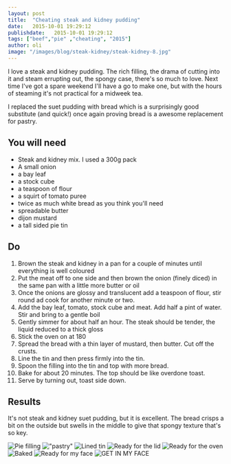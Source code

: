 ```yaml
---
layout: post
title:  "Cheating steak and kidney pudding"
date:   2015-10-01 19:29:12
publishdate:   2015-10-01 19:29:12
tags: ["beef","pie" ,"cheating", "2015"]
author: oli
image: "/images/blog/steak-kidney/steak-kidney-8.jpg"
---
```


I love a steak and kidney pudding.  The rich filling, the drama of cutting into it and steam errupting out, the spongy case, there's so much to love.  Next time I've got a spare weekend I'll have a go to make one, but with the hours of steaming it's not practical for a midweek tea.  

I replaced the suet pudding with bread which is a surprisingly good substitute (and quick!) once again proving bread is a awesome replacement for pastry.


## You will need

* Steak and kidney mix.  I used a 300g pack
* A small onion
* a bay leaf
* a stock cube 
* a teaspoon of flour
* a squirt of tomato puree
* twice as much white bread as you think you'll need
* spreadable butter
* dijon mustard
* a tall sided pie tin

## Do

1. Brown the steak and kidney in a pan for a couple of minutes until everything is well coloured
2. Put the meat off to one side and then brown the onion (finely diced) in the same pan with a little more butter or oil
3. Once the onions are glossy and translucent add a teaspoon of flour, stir round ad cook for another minute or two.
4. Add the bay leaf, tomato, stock cube and meat.  Add half a pint of water. Stir and bring to a gentle boil
5. Gently simmer for about half an hour.  The steak should be tender, the liquid reduced to a thick gloss
6. Stick the oven on at 180
7. Spread the bread with a thin layer of mustard, then butter. Cut off the crusts.
8. Line the tin and then press firmly into the tin.
9. Spoon the filling into the tin and top with more bread.
10. Bake for about 20 minutes.  The top should be like overdone toast.
11. Serve by turning out, toast side down.


## Results

It's not steak and kidney suet pudding, but it is excellent.  The bread crisps a bit on the outside but swells in the middle to give that spongy texture that's so key.



![Pie filling](/images/blog/steak-kidney/steak-kidney-1.jpg)
!["pastry"](/images/blog/steak-kidney/steak-kidney-2.jpg)
![Lined tin](/images/blog/steak-kidney/steak-kidney-3.jpg)
![Ready for the lid](/images/blog/steak-kidney/steak-kidney-4.jpg)
![Ready for the oven](/images/blog/steak-kidney/steak-kidney-5.jpg)
![Baked](/images/blog/steak-kidney/steak-kidney-6.jpg)
![Ready for my face](/images/blog/steak-kidney/steak-kidney-7.jpg)
![GET IN MY FACE](/images/blog/steak-kidney/steak-kidney-8.jpg)

